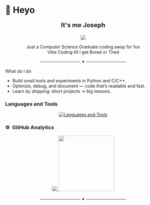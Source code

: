 # 👋 Heyo


<p align="center" style="font-size: 20px;"><b>It's me Joseph</b></p>
<div align="center">

<img src="https://visitor-badge.laobi.icu/badge?page_id=joseph456d&left_text=Views" />

Just a Computer Science Graduate coding away for fun <br>
Vibe Coding till I get Bored or Tired

───────────── ✦ ─────────────
</div>

What do I do

- Build small tools and experiments in Python and C/C++.
- Optimize, debug, and document — code that’s readable and fast.
- Learn by shipping: short projects → big lessons.

### Languages and Tools

<p align="center">
  <a href="https://skillicons.dev">
    <img src="https://skillicons.dev/icons?i=py,c,cpp,arduino,bash,html,css,discord,flask,git,github,gtk,java,js,linkedin,md,mysql,opencv,php,powershell,stackoverflow,vscode,windows,linux&perline=8" alt="Languages and Tools" />
  </a>
</p>

### ⚙️ &nbsp;GitHub Analytics

<p align="center">
<a href="https://github.com/Joseph456D">
  <img src="https://github-readme-streak-stats.herokuapp.com/?user=Joseph456D&layout=compact&theme=algolia&hide_border=false" />
  <img height="180em" src="https://github-readme-stats.vercel.app/api/top-langs/?username=Joseph456D&layout=compact&langs_count=8&theme=algolia"/>
</a>
</p>

<div align="center">

───────────── ✦ ─────────────

</div>
